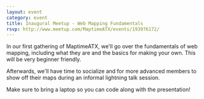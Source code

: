```yaml
---
layout: event
category: event
title: Inaugural Meetup - Web Mapping Fundamentals
rsvp: http://www.meetup.com/MaptimeATX/events/193976172/
---
```


In our first gathering of MaptimeATX, we'll go over the fundamentals of web mapping, including what they are and the basics for making your own. This will be very beginner friendly. 

Afterwards, we'll have time to socialize and for more advanced members to show off their maps during an informal lightning talk session.

Make sure to bring a laptop so you can code along with the presentation!
